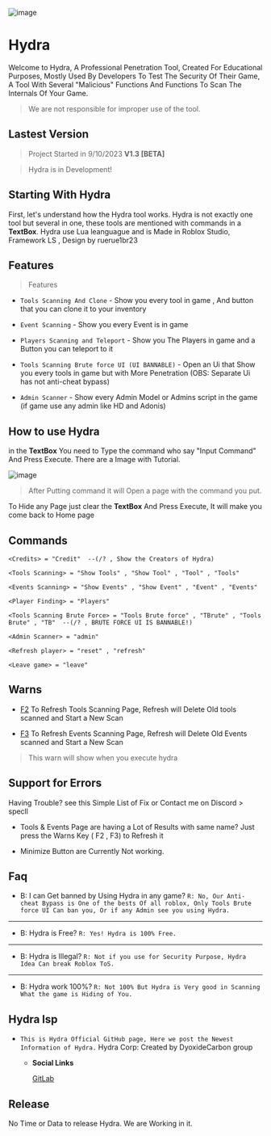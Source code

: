![image](https://cdn.discordapp.com/attachments/936859591059324971/1162444166081544312/adadawwa.png?ex=653bf57e&is=6529807e&hm=6b4783a3689a9b7d47afac529b361d6b460ec95324647582c921b73051365bb7&)

# Hydra
Welcome to Hydra, A Professional Penetration Tool, Created For Educational Purposes, Mostly Used By Developers To Test The Security Of Their Game, A Tool With Several "Malicious" Functions And Functions To Scan The Internals Of Your Game.

> We are not responsible for improper use of the tool.


## Lastest Version
> Project Started in 9/10/2023
**V1.3 [BETA]**

> Hydra is in Development!

## Starting With Hydra
First, let's understand how the Hydra tool works. Hydra is not exactly one tool but several in one, these tools are mentioned with commands in a **TextBox**. Hydra use Lua leanguague and is Made in Roblox Studio, Framework LS , Design by ruerue1br23

## Features
> Features

 - `Tools Scanning And Clone` - Show you every tool in game , And button that you can clone it to your inventory

 - `Event Scanning` - Show you every Event is in game

 - `Players Scanning and Teleport` - Show you The Players in game and a Button you can teleport to it

 - `Tools Scanning Brute force UI (UI BANNABLE)` - Open an Ui that Show you every tools in game but with More 
 Penetration (OBS: Separate Ui has not anti-cheat bypass)

- `Admin Scanner` - Show every Admin Model or Admins script in the game (if game use any admin like HD and Adonis)

## How to use Hydra
in the **TextBox** You need to Type the command who say "Input Command" And Press Execute. There are a Image with Tutorial.

![image](https://cdn.discordapp.com/attachments/936859591059324971/1162392740642967622/image.png?ex=653bc599&is=65295099&hm=a79b48a2103a1207fb7f04fb1d4f7497f2152fdacd9b8fa40089be6c4a39b20b&)

> After Putting command it will Open a page with the command you put.

To Hide any Page just clear the **TextBox** And Press Execute, It will make you come back to Home page
## Commands 
```
<Credits> = "Credit"  --(/? , Show the Creators of Hydra)

<Tools Scanning> = "Show Tools" , "Show Tool" , "Tool" , "Tools"

<Events Scanning> = "Show Events" , "Show Event" , "Event" , "Events"

<Player Finding> = "Players"

<Tools Scanning Brute Force> = "Tools Brute force" , "TBrute" , "Tools Brute" , "TB"  --(/? , BRUTE FORCE UI IS BANNABLE!)

<Admin Scanner> = "admin"

<Refresh player> = "reset" , "refresh"

<Leave game> = "leave"

```
## Warns
- [F2]() To Refresh Tools Scanning Page, Refresh will Delete Old tools scanned and Start a New Scan

- [F3]() To Refresh Events Scanning Page, Refresh will Delete Old Events scanned and Start a New Scan
> This warn will show when you execute hydra

## Support for Errors
Having Trouble? see this Simple List of Fix or Contact me on Discord > specll

- Tools & Events Page are having a Lot of Results with same name? Just press the Warns Key ( F2 , F3) to Refresh it

- Minimize Button are Currently Not working.

## Faq

- B: I can Get banned by Using Hydra in any game?
 `R: No, Our Anti-cheat Bypass is One of the bests Of all roblox, Only Tools Brute force UI Can ban you, Or if any Admin see you using Hydra.`

------------------------------------------

- B: Hydra is Free?
  `R: Yes! Hydra is 100% Free.`

------------------------------------------

- B: Hydra is Illegal?
  `R: Not if you use for Security Purpose, Hydra Idea Can break Roblox ToS.`

-------------------------------------------

- B: Hydra work 100%?
  `R: Not 100% But Hydra is Very good in Scanning What the game is Hiding of You.`

## Hydra lsp
- `This is Hydra Official GitHub page, Here we post the Newest Information of Hydra.`
  Hydra Corp: Created by DyoxideCarbon group

  - **Social Links**

    [GitLab](https://gitlab.com/dyoxidecarbon/hydrapanel.git)

## Release
No Time or Data to release Hydra. We are Working in it.
